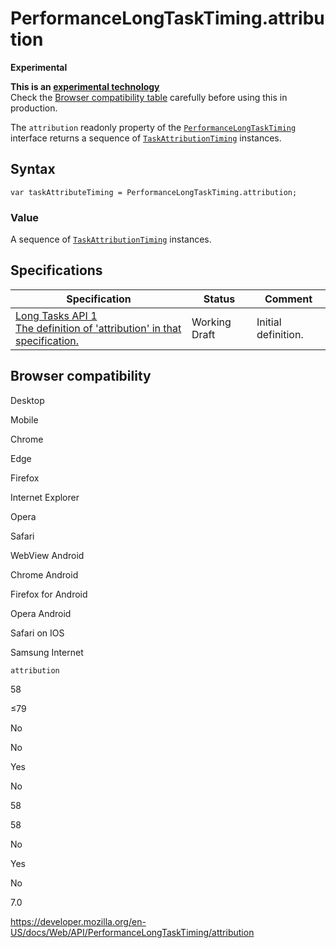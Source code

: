 # PerformanceLongTaskTiming.attribution

**Experimental**

**This is an [experimental technology](https://developer.mozilla.org/en-US/docs/MDN/Guidelines/Conventions_definitions#experimental)**  
Check the [Browser compatibility table](#browser_compatibility) carefully before using this in production.

The `attribution` readonly property of the [`PerformanceLongTaskTiming`](../performancelongtasktiming) interface returns a sequence of [`TaskAttributionTiming`](../taskattributiontiming) instances.

## Syntax

    var taskAttributeTiming = PerformanceLongTaskTiming.attribution;

### Value

A sequence of [`TaskAttributionTiming`](../taskattributiontiming) instances.

## Specifications

<table><thead><tr class="header"><th>Specification</th><th>Status</th><th>Comment</th></tr></thead><tbody><tr class="odd"><td><a href="https://w3c.github.io/longtasks/#dom-performancelongtasktiming-attribution">Long Tasks API 1<br />
<span class="small">The definition of 'attribution' in that specification.</span></a></td><td><span class="spec-wd">Working Draft</span></td><td>Initial definition.</td></tr></tbody></table>

## Browser compatibility

Desktop

Mobile

Chrome

Edge

Firefox

Internet Explorer

Opera

Safari

WebView Android

Chrome Android

Firefox for Android

Opera Android

Safari on IOS

Samsung Internet

`attribution`

58

≤79

No

No

Yes

No

58

58

No

Yes

No

7.0

<a href="https://developer.mozilla.org/en-US/docs/Web/API/PerformanceLongTaskTiming/attribution" class="_attribution-link">https://developer.mozilla.org/en-US/docs/Web/API/PerformanceLongTaskTiming/attribution</a>
